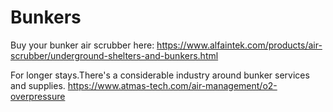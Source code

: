 # Bunkers

Buy your bunker air scrubber here: https://www.alfaintek.com/products/air-scrubber/underground-shelters-and-bunkers.html

For longer stays.There's a considerable industry around bunker services and supplies.
https://www.atmas-tech.com/air-management/o2-overpressure